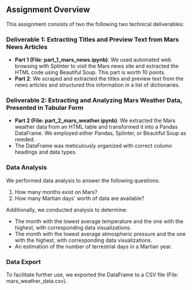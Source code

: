 ## Assignment Overview

This assignment consists of two the following two technical deliverables:

### Deliverable 1: Extracting Titles and Preview Text from Mars News Articles

- **Part 1 (File: part_1_mars_news.ipynb)**: We used automated web browsing with Splinter to visit the Mars news site and extracted the HTML code using Beautiful Soup. This part is worth 10 points.
- **Part 2**: We scraped and extracted the titles and preview text from the news articles and structured this information in a list of dictionaries.

### Deliverable 2: Extracting and Analyzing Mars Weather Data, Presented in Tabular Form

- **Part 2 (File: part_2_mars_weather.ipynb)**: We extracted the Mars weather data from an HTML table and transformed it into a Pandas DataFrame. We employed either Pandas, Splinter, or Beautiful Soup as needed.
- The DataFrame was meticulously organized with correct column headings and data types.

### Data Analysis

We performed data analysis to answer the following questions:

1. How many months exist on Mars?
2. How many Martian days' worth of data are available?

Additionally, we conducted analysis to determine:

- The month with the lowest average temperature and the one with the highest, with corresponding data visualizations.
- The month with the lowest average atmospheric pressure and the one with the highest, with corresponding data visualizations.
- An estimation of the number of terrestrial days in a Martian year.

### Data Export

To facilitate further use, we exported the DataFrame to a CSV file (File: mars_weather_data.csv).
